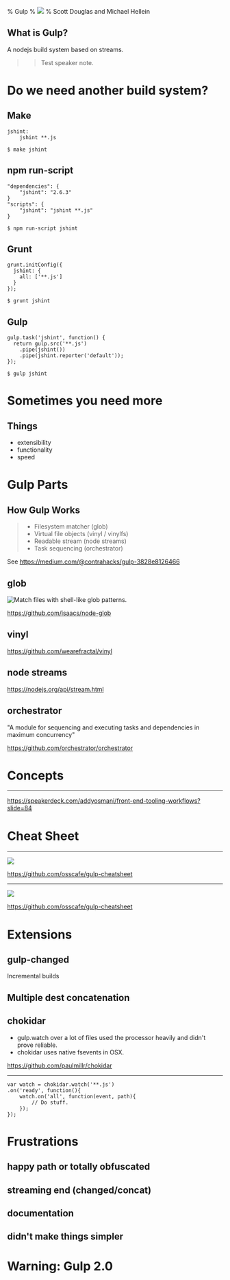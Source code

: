 % Gulp
% ![](https://raw.githubusercontent.com/gulpjs/artwork/master/gulp-2x.png)
% Scott Douglas and Michael Hellein


## What is Gulp?

A nodejs build system based on streams.


>> Test speaker note.


# Do we need another build system?

## Make

    jshint:
        jshint **.js

    $ make jshint

## npm run-script

    "dependencies": {
        "jshint": "2.6.3"
    }
    "scripts": {
        "jshint": "jshint **.js"
    }

    $ npm run-script jshint

## Grunt

    grunt.initConfig({
      jshint: {
        all: ['**.js']
      }
    });

    $ grunt jshint

## Gulp

    gulp.task('jshint', function() {
      return gulp.src('**.js')
        .pipe(jshint())
        .pipe(jshint.reporter('default'));
    });

    $ gulp jshint

# Sometimes you need more

## Things

* extensibility
* functionality
* speed


# Gulp Parts

## How Gulp Works

> - Filesystem matcher (glob)
> - Virtual file objects (vinyl / vinylfs)
> - Readable stream (node streams)
> - Task sequencing (orchestrator)

See <https://medium.com/@contrahacks/gulp-3828e8126466>

## glob

![Match files with shell-like glob patterns.](https://github.com/isaacs/node-glob/raw/master/oh-my-glob.gif)

<https://github.com/isaacs/node-glob>

## vinyl

<https://github.com/wearefractal/vinyl>

## node streams

<https://nodejs.org/api/stream.html>

## orchestrator

"A module for sequencing and executing tasks and dependencies in maximum concurrency"

<https://github.com/orchestrator/orchestrator>


# Concepts

---

<script async class="speakerdeck-embed" data-slide="84" data-id="14273d704a650132ee711257f47f663a" data-ratio="1.77777777777778" src="//speakerdeck.com/assets/embed.js"></script>

<https://speakerdeck.com/addyosmani/front-end-tooling-workflows?slide=84>


# Cheat Sheet

---

![](https://raw.githubusercontent.com/osscafe/gulp-cheatsheet/master/images/en-js-p1.png)

<https://github.com/osscafe/gulp-cheatsheet>

---

![](https://raw.githubusercontent.com/osscafe/gulp-cheatsheet/master/images/en-js-p2.png)

<https://github.com/osscafe/gulp-cheatsheet>

# Extensions

## gulp-changed

Incremental builds

## Multiple dest concatenation



## chokidar

 - gulp.watch over a lot of files used the processor heavily and didn't prove reliable. 
 - chokidar uses native fsevents in OSX.

<https://github.com/paulmillr/chokidar>

---

    var watch = chokidar.watch('**.js')
    .on('ready', function(){
        watch.on('all', function(event, path){
            // Do stuff.
        });
    });


# Frustrations

## happy path or totally obfuscated
## streaming end (changed/concat)
## documentation
## didn't make things simpler

# Warning: Gulp 2.0